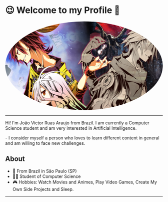 # <b>😉 Welcome to my Profile 🤗</b>
 <img style="border-radius: 50%; text-align:center;" src="./images/wallpaper_perfil_nogame_nolife.png" alt=""/>
 
--- 
 <p> Hi! I'm João Victor Ruas Araujo from Brazil. I am currently a Computer Science student and am very interested in Artificial Intelligence.</p>
- I consider myself a person who loves to learn different content in general and am willing to face new challenges.

## About
- 📍 From Brazil in São Paulo (SP)
- 👨‍💻 Student of Computer Science
- 🎮 Hobbies: Watch Movies and Animes, Play Video Games, Create My Own Side Projects and Sleep.
---
